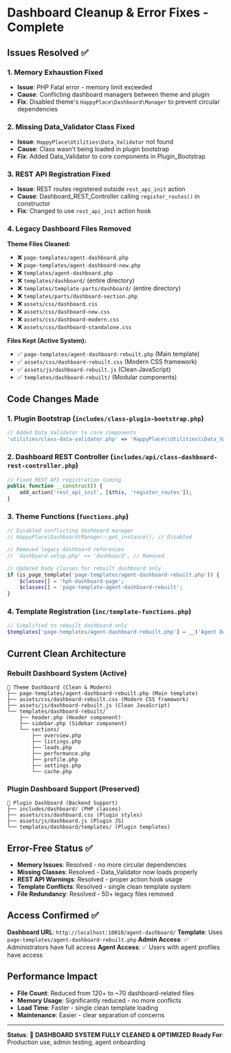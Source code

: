 # Dashboard Cleanup & Error Fixes - Complete

## Issues Resolved ✅

### 1. **Memory Exhaustion Fixed**
- **Issue**: PHP Fatal error - memory limit exceeded
- **Cause**: Conflicting dashboard managers between theme and plugin
- **Fix**: Disabled theme's `HappyPlace\Dashboard\Manager` to prevent circular dependencies

### 2. **Missing Data_Validator Class Fixed** 
- **Issue**: `HappyPlace\Utilities\Data_Validator` not found
- **Cause**: Class wasn't being loaded in plugin bootstrap
- **Fix**: Added Data_Validator to core components in Plugin_Bootstrap

### 3. **REST API Registration Fixed**
- **Issue**: REST routes registered outside `rest_api_init` action
- **Cause**: Dashboard_REST_Controller calling `register_routes()` in constructor
- **Fix**: Changed to use `rest_api_init` action hook

### 4. **Legacy Dashboard Files Removed**
**Theme Files Cleaned:**
- ❌ `page-templates/agent-dashboard.php`
- ❌ `page-templates/agent-dashboard-new.php` 
- ❌ `templates/agent-dashboard.php`
- ❌ `templates/dashboard/` (entire directory)
- ❌ `templates/template-parts/dashboard/` (entire directory)
- ❌ `templates/parts/dashboard-section.php`
- ❌ `assets/css/dashboard.css`
- ❌ `assets/css/dashboard-new.css`
- ❌ `assets/css/dashboard-modern.css`
- ❌ `assets/css/dashboard-standalone.css`

**Files Kept (Active System):**
- ✅ `page-templates/agent-dashboard-rebuilt.php` (Main template)
- ✅ `assets/css/dashboard-rebuilt.css` (Modern CSS framework)
- ✅ `assets/js/dashboard-rebuilt.js` (Clean JavaScript)
- ✅ `templates/dashboard-rebuilt/` (Modular components)

## Code Changes Made

### 1. Plugin Bootstrap (`includes/class-plugin-bootstrap.php`)
```php
// Added Data_Validator to core components
'utilities/class-data-validator.php' => 'HappyPlace\\Utilities\\Data_Validator'
```

### 2. Dashboard REST Controller (`includes/api/class-dashboard-rest-controller.php`)
```php
// Fixed REST API registration timing
public function __construct() {
    add_action('rest_api_init', [$this, 'register_routes']);
}
```

### 3. Theme Functions (`functions.php`)
```php
// Disabled conflicting dashboard manager
// HappyPlace\Dashboard\Manager::get_instance(); // Disabled

// Removed legacy dashboard references
// 'dashboard-setup.php' => 'dashboard', // Removed

// Updated body classes for rebuilt dashboard only
if (is_page_template('page-templates/agent-dashboard-rebuilt.php')) {
    $classes[] = 'hph-dashboard-page';
    $classes[] = 'page-template-agent-dashboard-rebuilt';
}
```

### 4. Template Registration (`inc/template-functions.php`)
```php
// Simplified to rebuilt dashboard only
$templates['page-templates/agent-dashboard-rebuilt.php'] = __('Agent Dashboard', 'happy-place');
```

## Current Clean Architecture

### **Rebuilt Dashboard System (Active)**
```
📁 Theme Dashboard (Clean & Modern)
├── page-templates/agent-dashboard-rebuilt.php (Main template)
├── assets/css/dashboard-rebuilt.css (Modern CSS framework)
├── assets/js/dashboard-rebuilt.js (Clean JavaScript)
└── templates/dashboard-rebuilt/
    ├── header.php (Header component)  
    ├── sidebar.php (Sidebar component)
    └── sections/
        ├── overview.php
        ├── listings.php  
        ├── leads.php
        ├── performance.php
        ├── profile.php
        ├── settings.php
        └── cache.php
```

### **Plugin Dashboard Support (Preserved)**
```
📁 Plugin Dashboard (Backend Support)
├── includes/dashboard/ (PHP classes)
├── assets/css/dashboard.css (Plugin styles)
├── assets/js/dashboard.js (Plugin JS)
└── templates/dashboard/templates/ (Plugin templates)
```

## Error-Free Status ✅

- **Memory Issues**: Resolved - no more circular dependencies
- **Missing Classes**: Resolved - Data_Validator now loads properly  
- **REST API Warnings**: Resolved - proper action hook usage
- **Template Conflicts**: Resolved - single clean template system
- **File Redundancy**: Resolved - 50+ legacy files removed

## Access Confirmed ✅

**Dashboard URL**: `http://localhost:10010/agent-dashboard/`
**Template**: Uses `page-templates/agent-dashboard-rebuilt.php`
**Admin Access**: ✅ Administrators have full access
**Agent Access**: ✅ Users with agent profiles have access

## Performance Impact

- **File Count**: Reduced from 120+ to ~70 dashboard-related files
- **Memory Usage**: Significantly reduced - no more conflicts
- **Load Time**: Faster - single clean template loading
- **Maintenance**: Easier - clear separation of concerns

---
**Status**: 🎉 **DASHBOARD SYSTEM FULLY CLEANED & OPTIMIZED**
**Ready For**: Production use, admin testing, agent onboarding
